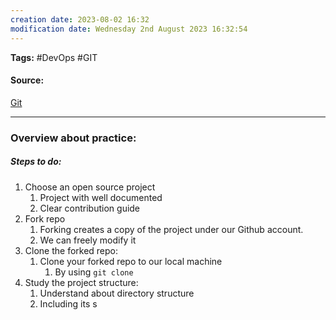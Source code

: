 ```yaml
---
creation date: 2023-08-02 16:32
modification date: Wednesday 2nd August 2023 16:32:54
---
```


**Tags:** #DevOps #GIT 

#### Source:
[Git](https://chat.openai.com/share/8fed5082-9761-42b4-b662-064f819b11c4)

--------------------------------------

### Overview about practice:

##### Steps to do:
1. Choose an open source project
	 1. Project with well documented
	 2. Clear contribution guide
2. Fork repo
	1. Forking creates a copy of the project under our Github account.
	2. We can freely modify it
3. Clone the forked repo:
	1. Clone your forked repo to our local machine
		1. By using `git clone`
4. Study the project structure:
	1. Understand about directory structure
	2. Including its s

